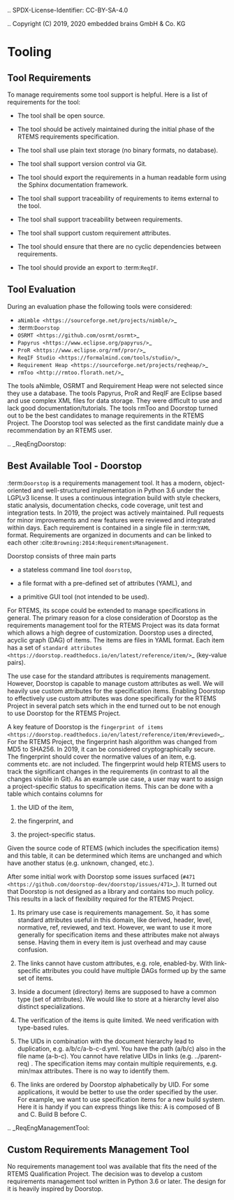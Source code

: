 .. SPDX-License-Identifier: CC-BY-SA-4.0

.. Copyright (C) 2019, 2020 embedded brains GmbH & Co. KG

Tooling
=======

Tool Requirements
-----------------

To manage requirements some tool support is helpful.  Here is a list of
requirements for the tool:

* The tool shall be open source.

* The tool should be actively maintained during the initial phase of the RTEMS
  requirements specification.

* The tool shall use plain text storage (no binary formats, no database).

* The tool shall support version control via Git.

* The tool should export the requirements in a human readable form using the
  Sphinx documentation framework.

* The tool shall support traceability of requirements to items external to the
  tool.

* The tool shall support traceability between requirements.

* The tool shall support custom requirement attributes.

* The tool should ensure that there are no cyclic dependencies between
  requirements.

* The tool should provide an export to :term:`ReqIF`.

Tool Evaluation
---------------

During an evaluation phase the following tools were considered:

* `aNimble <https://sourceforge.net/projects/nimble/>`_
* :term:`Doorstop`
* `OSRMT <https://github.com/osrmt/osrmt>`_
* `Papyrus <https://www.eclipse.org/papyrus/>`_
* `ProR <https://www.eclipse.org/rmf/pror/>`_
* `ReqIF Studio <https://formalmind.com/tools/studio/>`_
* `Requirement Heap <https://sourceforge.net/projects/reqheap/>`_
* `rmToo <http://rmtoo.florath.net/>`_

The tools aNimble, OSRMT and Requirement Heap were not selected since they use
a database.  The tools Papyrus, ProR and ReqIF are Eclipse based and use
complex XML files for data storage.  They were difficult to use and lack good
documentation/tutorials.  The tools rmToo and Doorstop turned out to be the
best candidates to manage requirements in the RTEMS Project.  The Doorstop tool
was selected as the first candidate mainly due a recommendation by an RTEMS
user.

.. _ReqEngDoorstop:

Best Available Tool - Doorstop
------------------------------

:term:`Doorstop` is a requirements management tool.  It has a modern,
object-oriented and well-structured implementation in Python 3.6 under the
LGPLv3 license.  It uses a continuous integration build with style checkers,
static analysis, documentation checks, code coverage, unit test and integration
tests.  In 2019, the project was actively maintained.  Pull requests for minor
improvements and new features were reviewed and integrated within days.  Each
requirement is contained in a single file in :term:`YAML` format.  Requirements
are organized in documents and can be linked to each other
:cite:`Browning:2014:RequirementsManagement`.

Doorstop consists of three main parts

* a stateless command line tool `doorstop`,

* a file format with a pre-defined set of attributes (YAML), and

* a primitive GUI tool (not intended to be used).

For RTEMS, its scope could be extended to manage specifications in general.
The primary reason for a close consideration of Doorstop as the requirements
management tool for the RTEMS Project was its data format which allows a high
degree of customization.  Doorstop uses a directed, acyclic graph (DAG) of
items.  The items are files in YAML format.  Each item has a set of
`standard attributes <https://doorstop.readthedocs.io/en/latest/reference/item/>`_
(key-value pairs).

The use case for the standard attributes is requirements management.  However,
Doorstop is capable to manage custom attributes as well.  We will heavily use
custom attributes for the specification items.  Enabling Doorstop to effectively
use custom attributes was done specifically for the RTEMS Project in several
patch sets which in the end turned out to be not enough to use Doorstop for the
RTEMS Project.

A key feature of Doorstop is the `fingerprint of items
<https://doorstop.readthedocs.io/en/latest/reference/item/#reviewed>`_.
For the RTEMS Project, the fingerprint hash algorithm was changed from MD5 to
SHA256.  In 2019, it can be considered cryptographically secure.  The
fingerprint should cover the normative values of an item, e.g. comments etc. are
not included.  The fingerprint would help RTEMS users to track the significant
changes in the requirements (in contrast to all the changes visible in Git).
As an example use case, a user may want to assign a project-specific status to
specification items.  This can be done with a table which contains columns for 

1. the UID of the item,

2. the fingerprint, and

3. the project-specific status.

Given the source code of RTEMS (which includes the specification items) and this
table, it can be determined which items are unchanged and which have another
status (e.g. unknown, changed, etc.).

After some initial work with Doorstop some issues surfaced
(`#471 <https://github.com/doorstop-dev/doorstop/issues/471>`_).
It turned out that Doorstop is not designed as a library and contains too much
policy. This results in a lack of flexibility required for the RTEMS Project.

1. Its primary use case is requirements management. So, it has some standard
   attributes useful in this domain, like derived, header, level, normative,
   ref, reviewed, and text. However, we want to use it more generally for
   specification items and these attributes make not always sense.  Having them
   in every item is just overhead and may cause confusion.

2. The links cannot have custom attributes, e.g. role, enabled-by. With
   link-specific attributes you could have multiple DAGs formed up by the same
   set of items.

3. Inside a document (directory) items are supposed to have a common type (set
   of attributes). We would like to store at a hierarchy level also distinct
   specializations.

4. The verification of the items is quite limited.  We need verification with
   type-based rules.

5. The UIDs in combination with the document hierarchy lead to duplication,
   e.g. a/b/c/a-b-c-d.yml. You have the path (a/b/c) also in the file name
   (a-b-c). You cannot have relative UIDs in links (e.g. ../parent-req) . The
   specification items may contain multiple requirements, e.g. min/max
   attributes.  There is no way to identify them.

6. The links are ordered by Doorstop alphabetically by UID. For some
   applications, it would be better to use the order specified by the user. For
   example, we want to use specification items for a new build system. Here it
   is handy if you can express things like this: A is composed of B and C.
   Build B before C.

.. _ReqEngManagementTool:

Custom Requirements Management Tool
-----------------------------------

No requirements management tool was available that fits the need of the RTEMS
Qualification Project.  The decision was to develop a custom requirements
management tool written in Python 3.6 or later.  The design for it is heavily
inspired by Doorstop.
